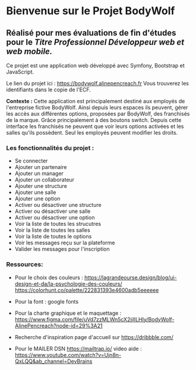 # Bienvenue sur le Projet BodyWolf
## Réalisé pour mes évaluations de fin d'études pour le **_Titre Professionnel Développeur web et web mobile._**
Ce projet est une application web développé avec Symfony, Bootstrap et JavaScript.

Le lien du projet ici : https://bodywolf.alinepencreach.fr
Vous trouverez les identifiants dans le copie de l'ECF. 

**Contexte :** 
Cette application est principalement destiné aux employés de l'entreprise fictive BodyWolf.
Ainsi depuis leurs espaces ils peuvent, gérer les accès aux différentes options, proposées par BodyWolf, des franchisés de la marque. Grâce principalement à des boutons switch.
Depuis cette interface les franchisés ne peuvent que voir leurs options activées et les salles qu'ils possèdent. Seul les employés peuvent modifier les droits.


### Les fonctionnalités du projet :
- Se connecter
- Ajouter un partenaire
- Ajouter un manager
- Ajouter un collaborateur
- Ajouter une structure
- Ajouter une salle
- Ajouter une option
- Activer ou désactiver une structure
- Activer ou désactiver une salle
- Activer ou désactiver une option
- Voir la liste de toutes les strucutres
- Voir la liste de toutes les salles
- Voir la liste de toutes le options
- Voir les messages reçu sur la plateforme
- Valider les messages pour l'inscription

### Ressources:

- Pour le choix des couleurs : 
https://lagrandeourse.design/blog/ui-design-et-da/la-psychologie-des-couleurs/
https://colorhunt.co/palette/222831393e4600adb5eeeeee

- Pour la font : 
google fonts

- Pour la charte graphique et le maquettage : https://www.figma.com/file/uVd7zzMLWn5cX2ijIlLHIy/BodyWolf-AlinePencreach?node-id=29%3A21

- Recherche d'inspiration page d'accueil sur https://dribbble.com/

- Pour le MAILER DSN
https://mailtrap.io/ 
video aide : https://www.youtube.com/watch?v=Ujn8n-QxLQQ&ab_channel=DevBrains






